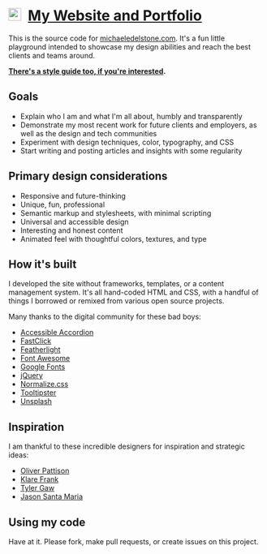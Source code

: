 # [<img src="http://michaeledelstone.com/images/favicon.png" width="25px" />](http://michaeledelstone.com) &nbsp;[My Website and Portfolio](http://michaeledelstone.com)

This is the source code for [michaeledelstone.com](http://michaeledelstone.com). It's a fun little playground intended to showcase my design abilities and reach the best clients and teams around.

**[There's a style guide too, if you're interested](http://michaeledelstone.com/styleguide).**

## Goals

* Explain who I am and what I'm all about, humbly and transparently
* Demonstrate my most recent work for future clients and employers, as well as the design and tech communities
* Experiment with design techniques, color, typography, and CSS
* Start writing and posting articles and insights with some regularity

## Primary design considerations

* Responsive and future-thinking
* Unique, fun, professional
* Semantic markup and stylesheets, with minimal scripting
* Universal and accessible design
* Interesting and honest content
* Animated feel with thoughtful colors, textures, and type

## How it's built

I developed the site without frameworks, templates, or a content management system. It's all hand-coded HTML and CSS, with a handful of things I borrowed or remixed from various open source projects.

Many thanks to the digital community for these bad boys:

* [Accessible Accordion](https://a11y.nicolas-hoffmann.net/accordion/)
* [FastClick](http://ftlabs.github.io/fastclick/)
* [Featherlight](http://noelboss.github.io/featherlight/)
* [Font Awesome](http://fontawesome.io/)
* [Google Fonts](https://fonts.google.com/)
* [jQuery](https://jquery.com/)
* [Normalize.css](https://necolas.github.io/normalize.css/)
* [Tooltipster](http://iamceege.github.io/tooltipster/)
* [Unsplash](https://unsplash.com/)

## Inspiration

I am thankful to these incredible designers for inspiration and strategic ideas:

* [Oliver Pattison](https://olivermak.es/)
* [Klare Frank](http://klare.io/)
* [Tyler Gaw](https://tylergaw.com/)
* [Jason Santa Maria](http://jasonsantamaria.com/)

## Using my code

Have at it. Please fork, make pull requests, or create issues on this project.
